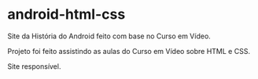 # android-html-css
 Site da História do Android feito com base no Curso em Vídeo.

Projeto foi feito assistindo as aulas do Curso em Vídeo sobre HTML e CSS.

Site responsível.